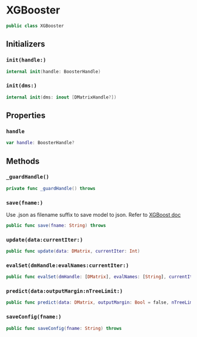 # XGBooster

``` swift
public class XGBooster
```

## Initializers

### `init(handle:)`

``` swift
internal init(handle: BoosterHandle)
```

### `init(dms:)`

``` swift
internal init(dms: inout [DMatrixHandle?])
```

## Properties

### `handle`

``` swift
var handle: BoosterHandle?
```

## Methods

### `_guardHandle()`

``` swift
private func _guardHandle() throws
```

### `save(fname:)`

Use .json as filename suffix to save model to json.
Refer to [XGBoost doc](https://xgboost.readthedocs.io/en/latest/tutorials/saving_model.html)

``` swift
public func save(fname: String) throws
```

### `update(data:currentIter:)`

``` swift
public func update(data: DMatrix, currentIter: Int)
```

### `evalSet(dmHandle:evalNames:currentIter:)`

``` swift
public func evalSet(dmHandle: [DMatrix], evalNames: [String], currentIter: Int) -> String?
```

### `predict(data:outputMargin:nTreeLimit:)`

``` swift
public func predict(data: DMatrix, outputMargin: Bool = false, nTreeLimit: UInt = 0) -> [Float]
```

### `saveConfig(fname:)`

``` swift
public func saveConfig(fname: String) throws
```
